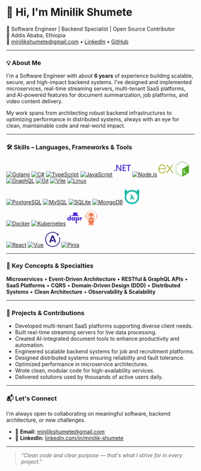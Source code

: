 # 👋 Hi, I'm Minilik Shumete

🚀 Software Engineer | Backend Specialist | Open Source Contributor  
📍 Addis Ababa, Ethiopia  
📧 minilikshumete@gmail.com • [LinkedIn](https://linkedin.com/in/minilik-shumete) • [GitHub](https://github.com/minilikmila)

---

### 💡 About Me

I'm a Software Engineer with about **6 years** of experience building scalable, secure, and high-impact backend systems. I’ve designed and implemented microservices, real-time streaming servers, multi-tenant SaaS platforms, and AI-powered features for document summarization, job platforms, and video content delivery.

My work spans from architecting robust backend infrastructures to optimizing performance in distributed systems, always with an eye for clean, maintainable code and real-world impact.

---

### 🛠️ Skills – Languages, Frameworks & Tools

<p align="left">
  <!-- Core Languages -->
  <a href="https://go.dev/" target="_blank"><img src="https://cdn.jsdelivr.net/gh/devicons/devicon/icons/go/go-original.svg" width="40" height="40" alt="Golang"/></a>
   <a href="https://dotnet.microsoft.com/en-us/languages/csharp" target="_blank"><img src="https://cdn.jsdelivr.net/gh/devicons/devicon/icons/csharp/csharp-original.svg" width="40" height="40" alt="C#"/></a>
   <a href="https://www.typescriptlang.org/" target="_blank"><img src="https://cdn.jsdelivr.net/gh/devicons/devicon/icons/typescript/typescript-original.svg" width="40" height="40" alt="TypeScript"/></a>
   <a href="https://www.javascript.com/" target="_blank"><img src="https://cdn.jsdelivr.net/gh/devicons/devicon/icons/javascript/javascript-original.svg" width="40" height="40" alt="JavaScript"/></a>
 <a href="https://dotnet.microsoft.com/en-us/" target="_blank"><img src="images/dotnet.svg" width="45" height="45" alt=".NET"/></a>
   <a href="https://nodejs.org/" target="_blank"><img src="https://cdn.jsdelivr.net/gh/devicons/devicon/icons/nodejs/nodejs-original.svg" width="40" height="40" alt="Node.js"/></a>
   <a href="https://expressjs.com/" target="_blank"><img src="images/express.svg" width="40" height="40" alt="Express.js"/></a>
 <a href="https://www.gnu.org/software/bash/" target="_blank"><img src="images/gnubash.svg" width="40" height="40" alt="Bash"/></a>
 <a href="https://go.dev/" target="_blank"><img src="https://cdn.jsdelivr.net/gh/devicons/devicon/icons/graphql/graphql-plain.svg" width="40" height="40" alt="GraphQL"/></a>
   <a href="https://graphql.org/" target="_blank"><img src="https://cdn.jsdelivr.net/gh/devicons/devicon/icons/git/git-original.svg" width="40" height="40" alt="Git"/></a>
 <a href="https://vite.dev/" target="_blank"><img src="https://vitejs.dev/logo.svg" width="40" height="40" alt="Vite" /></a>
   <a href="https://www.linux.org/" target="_blank"><img src="https://cdn.jsdelivr.net/gh/devicons/devicon/icons/linux/linux-original.svg" width="40" height="40" alt="Linux"/></a>

  <!-- Databases -->

<a href="https://www.postgresql.org/" target="_blank"><img src="https://cdn.jsdelivr.net/gh/devicons/devicon/icons/postgresql/postgresql-original.svg" width="40" height="40" alt="PostgreSQL"/></a>
<a href="https://www.mysql.com/" target="_blank"><img src="https://cdn.jsdelivr.net/gh/devicons/devicon/icons/mysql/mysql-original.svg" width="40" height="40" alt="MySQL"/></a>
<a href="https://www.sqlite.org/" target="_blank"><img src="https://cdn.jsdelivr.net/gh/devicons/devicon/icons/sqlite/sqlite-original.svg" width="40" height="40" alt="SQLite"/></a>
<a href="https://www.mongodb.com/" target="_blank"><img src="https://cdn.jsdelivr.net/gh/devicons/devicon/icons/mongodb/mongodb-original.svg" width="40" height="40" alt="MongoDB"/></a>
<a href="https://hasura.io/" target="_blank"><img src="images/hasura.svg" width="40" height="40" alt="Hasura"/></a>

  <!-- DevOps / Infrastructure -->

<a href="https://www.docker.com/" target="_blank"><img src="https://cdn.jsdelivr.net/gh/devicons/devicon/icons/docker/docker-original.svg" width="40" height="40" alt="Docker"/></a>
<a href="https://kubernetes.io/" target="_blank"><img src="https://cdn.jsdelivr.net/gh/devicons/devicon/icons/kubernetes/kubernetes-plain.svg" width="40" height="40" alt="Kubernetes"/></a>
<a href="https://dapr.io/" target="_blank"><img src="images/dapr.svg" width="40" height="40" alt="Dapr"/></a>
<a href="https://argo-cd.readthedocs.io/en/stable/" target="_blank"><img src="images/argo.svg" width="40" height="40" alt="Argo"/></a>

  <!-- Frontend -->

<a href="https://react.dev" target="_blank"><img src="https://cdn.jsdelivr.net/gh/devicons/devicon/icons/react/react-original.svg" width="40" height="40" alt="React"/></a>
<a href="https://vuejs.org/" target="_blank"><img src="https://cdn.jsdelivr.net/gh/devicons/devicon/icons/vuejs/vuejs-original.svg" width="40" height="40" alt="Vue"/></a>
<a href="https://www.apollographql.com/" target="_blank"><img src="images/apollographql.svg" width="40" height="40" alt="Apollo GraphQL"/></a>
<a href="https://pinia.vuejs.org/" target="_blank"><img src="https://pinia.vuejs.org/logo.svg" width="40" height="40" alt="Pinia"/></a>

</p>

---

### 🧠 Key Concepts & Specialties

**Microservices** • **Event-Driven Architecture** • **RESTful & GraphQL APIs** • **SaaS Platforms** • **CQRS** • **Domain-Driven Design (DDD)** • **Distributed Systems** • **Clean Architecture** • **Observability & Scalability**

---

### 📂 Projects & Contributions

- Developed multi-tenant SaaS platforms supporting diverse client needs.
- Built real-time streaming servers for live data processing.
- Created AI-integrated document tools to enhance productivity and automation.
- Engineered scalable backend systems for job and recruitment platforms.
- Designed distributed systems ensuring reliability and fault tolerance.
- Optimized performance in microservice architectures.
- Wrote clean, modular code for high-availability services.
- Delivered solutions used by thousands of active users daily.

<!-- I’ve contributed to a wide range of impactful software initiatives, including multi-tenant SaaS platforms, real-time streaming servers, AI-integrated document tools, and scalable backend systems for job and recruitment platforms. My work often involves designing distributed systems, optimizing performance in microservice architectures, and building clean, modular code for high-availability services used by thousands of users. -->

<!--
- **Video Streaming Backend** — Built a custom HLS server using FFmpeg with adaptive bitrate and low latency.
- **Multi-Tenant SaaS Platform** — Designed a configurable gig-work platform using DDD, CQRS, and microservices.
- **AI-Powered Q&A Platform** — Integrated OpenAI and Gemini for document summarization and contextual Q&A.
- **Lottery System** — Engineered backend infrastructure for a full-featured lottery management platform.
- **Job & Recruitment Platforms** — Developed and maintained employment systems used by thousands daily. -->

---

### 📬 Let's Connect

I'm always open to collaborating on meaningful software, backend architecture, or new challenges.

- 💌 **Email:** minilikshumete@gmail.com
- 💼 **LinkedIn:** [linkedin.com/in/minilik-shumete](https://linkedin.com/in/minilik-shumete)

---

> _“Clean code and clear purpose — that's what I strive for in every project.”_

